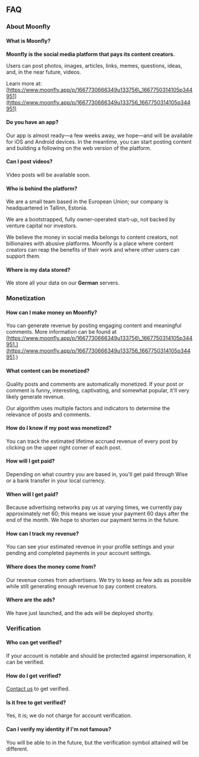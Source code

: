 FAQ
---

### About Moonfly

#### What is Moonfly?

**Moonfly is the social media platform that pays its content creators.**

Users can post photos, images, articles, links, memes, questions, ideas, and, in the near future, videos.

Learn more at: [https://www.moonfly.app/p/1667730666349u133756\_1667750314105p344951](https://www.moonfly.app/p/1667730666349u133756_1667750314105p344951)

#### Do you have an app?

Our app is almost ready—a few weeks away, we hope—and will be available for iOS and Android devices. In the meantime, you can start posting content and building a following on the web version of the platform.

#### Can I post videos?

Video posts will be available soon.

#### Who is behind the platform?

We are a small team based in the European Union; our company is headquartered in Tallinn, Estonia.

We are a bootstrapped, fully owner-operated start-up, not backed by venture capital nor investors.

We believe the money in social media belongs to content creators, not billionaires with abusive platforms. Moonfly is a place where content creators can reap the benefits of their work and where other users can support them.

#### Where is my data stored?

We store all your data on our **German** servers.

### Monetization

#### How can I make money on Moonfly?

You can generate revenue by posting engaging content and meaningful comments. More information can be found at [https://www.moonfly.app/p/1667730666349u133756\_1667750314105p344951.](https://www.moonfly.app/p/1667730666349u133756_1667750314105p344951.)

#### What content can be monetized?

Quality posts and comments are automatically monetized. If your post or comment is funny, interesting, captivating, and somewhat popular, it'll very likely generate revenue.

Our algorithm uses multiple factors and indicators to determine the relevance of posts and comments. 

#### How do I know if my post was monetized?

You can track the estimated lifetime accrued revenue of every post by clicking on the upper right corner of each post.

#### How will I get paid?

Depending on what country you are based in, you'll get paid through Wise or a bank transfer in your local currency.

#### When will I get paid?

Because advertising networks pay us at varying times, we currently pay approximately net 60; this means we issue your payment 60 days after the end of the month. We hope to shorten our payment terms in the future.

#### How can I track my revenue?

You can see your estimated revenue in your profile settings and your pending and completed payments in your account settings.

#### Where does the money come from?

Our revenue comes from advertisers. We try to keep as few ads as possible while still generating enough revenue to pay content creators.

#### Where are the ads?

We have just launched, and the ads will be deployed shortly.

### Verification

#### Who can get verified?

If your account is notable and should be protected against impersonation, it can be verified.

#### How do I get verified?

[Contact us](/!/contact) to get verified.

#### Is it free to get verified?

Yes, it is; we do not charge for account verification.

#### Can I verify my identity if I'm not famous?

You will be able to in the future, but the verification symbol attained will be different.
